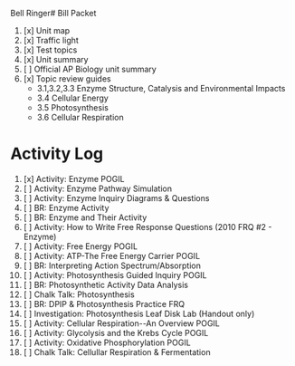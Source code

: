 Bell Ringer# Bill Packet

1. [x] Unit map
2. [x] Traffic light
3. [x] Test topics
4. [x] Unit summary
5. [ ] Official AP Biology unit summary
6. [x] Topic review guides 
	- 3.1,3.2,3.3 Enzyme Structure, Catalysis and Environmental Impacts  
	- 3.4 Cellular Energy  
	- 3.5 Photosynthesis  
	- 3.6 Cellular Respiration

# Activity Log 

1. [x] Activity: Enzyme POGIL
2. [ ] Activity: Enzyme Pathway Simulation
3. [ ] Activity: Enzyme Inquiry Diagrams & Questions
4. [ ] BR: Enzyme Activity 
5. [ ] BR: Enzyme and Their Activity 
6. [ ] Activity: How to Write Free Response Questions (2010 FRQ #2 - Enzyme)
7. [ ] Activity: Free Energy POGIL 
8. [ ] Activity: ATP-The Free Energy Carrier POGIL 
9. [ ] BR: Interpreting Action Spectrum/Absorption 
10. [ ] Activity: Photosynthesis Guided Inquiry POGIL 
11. [ ] BR: Photosynthetic Activity Data Analysis 
12. [ ] Chalk Talk: Photosynthesis
13. [ ] BR: DPIP & Photosynthesis Practice FRQ 
14. [ ] Investigation: Photosynthesis Leaf Disk Lab (Handout only)
15. [ ] Activity: Cellular Respiration--An Overview POGIL 
16. [ ] Activity: Glycolysis and the Krebs Cycle POGIL 
17. [ ] Activity: Oxidative Phosphorylation POGIL 
18. [ ] Chalk Talk: Cellullar Respiration & Fermentation